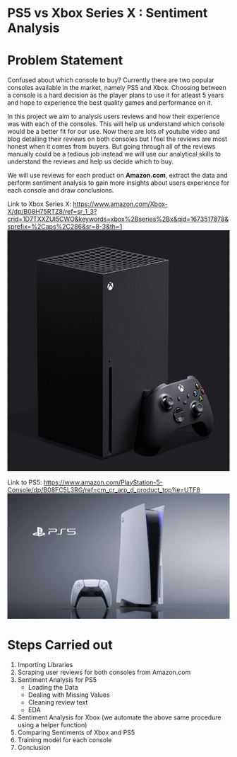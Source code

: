 # PS5 vs Xbox Series X : Sentiment Analysis

# Problem Statement

Confused about which console to buy? Currently there are two popular 
consoles available in the market, namely PS5 and Xbox. Choosing between
a console is a hard decision as the player plans to use it for atleast 5 years 
and hope to experience the best quality games and performance on it.

In this project we aim to analysis users reviews and how their experience was
with each of the consoles. This will help us understand which console
would be a better fit for our use. Now there are lots of youtube video and 
blog detailing their reviews on both consoles but I feel the reviews
are most honest when it comes from buyers. But going through all of the 
reviews manually could be a tedious job instead we will use our analytical 
skills to understand the reviews and help us decide which to buy.

We will use reviews for each product on **Amazon.com**, extract the data
and perform sentiment analysis to gain more insights about users
experience for each console and draw conclusions.


Link to Xbox Series X: https://www.amazon.com/Xbox-X/dp/B08H75RTZ8/ref=sr_1_3?crid=1D7TXXZUI5CWO&keywords=xbox%2Bseries%2Bx&qid=1673517878&sprefix=%2Caps%2C286&sr=8-3&th=1
![xboxb.jpg](images%2Fxboxb.jpg)

Link to PS5: https://www.amazon.com/PlayStation-5-Console/dp/B08FC5L3RG/ref=cm_cr_arp_d_product_top?ie=UTF8
![ps5.png](images%2Fps5.png)

# Steps Carried out

1. Importing Libraries
2. Scraping user reviews for both consoles from Amazon.com
3. Sentiment Analysis for PS5
   - Loading the Data
   - Dealing with Missing Values
   - Cleaning review text
   - EDA
4. Sentiment Analysis for Xbox (we automate the above same procedure using a helper function)
5. Comparing Sentiments of Xbox and PS5
6. Training model for each console
7. Conclusion